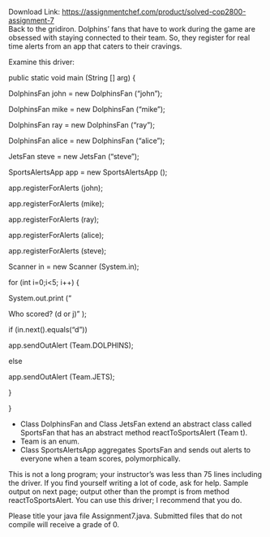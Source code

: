 Download Link: https://assignmentchef.com/product/solved-cop2800-assignment-7
<br>
Back to the gridiron.  Dolphins’ fans that have to work during the game are obsessed with staying connected to their team.  So, they register for real time alerts from an app that caters to their cravings.

Examine this driver:

public static void main (String [] arg) {

DolphinsFan john = new DolphinsFan (“john”);

DolphinsFan mike = new DolphinsFan (“mike”);

DolphinsFan ray = new DolphinsFan (“ray”);

DolphinsFan alice = new DolphinsFan (“alice”);

JetsFan steve = new JetsFan (“steve”);




SportsAlertsApp app = new SportsAlertsApp ();

app.registerForAlerts (john);

app.registerForAlerts (mike);

app.registerForAlerts (ray);

app.registerForAlerts (alice);

app.registerForAlerts (steve);




Scanner in = new Scanner (System.in);

for (int i=0;i&lt;5; i++) {

System.out.print (“

Who scored? (d or j)” );

if (in.next().equals(“d”))

app.sendOutAlert (Team.DOLPHINS);

else

app.sendOutAlert (Team.JETS);

}

}

<ul>

 <li>Class DolphinsFan and Class JetsFan extend an abstract class called SportsFan that has an abstract method reactToSportsAlert (Team t).</li>

 <li>Team is an enum.</li>

 <li>Class SportsAlertsApp aggregates SportsFan and sends out alerts to everyone when a team scores, polymorphically.</li>

</ul>




This is not a long program; your instructor’s was less than 75 lines including the driver.  If you find yourself writing a lot of code, ask for help.  Sample output on next page; output other than the prompt is from method reactToSportsAlert.  You can use this driver; I recommend that you do.




Please title your java file Assignment7.java.  Submitted files that do not compile will receive a grade of 0.